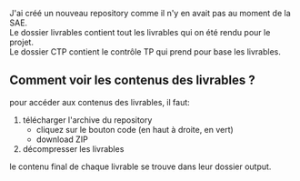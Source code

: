 J'ai créé un nouveau repository comme il n'y en avait pas au moment de la SAE.  
Le dossier livrables contient tout les livrables qui on été rendu pour le projet.  
Le dossier CTP contient le contrôle TP qui prend pour base les livrables.  

## Comment voir les contenus des livrables ?  

pour accéder aux contenus des livrables, il faut:  
  1. télécharger l'archive du repository
     * cliquez sur le bouton code (en haut à droite, en vert)
     * download ZIP
  3. décompresser les livrables   

le contenu final de chaque livrable se trouve dans leur dossier output.
